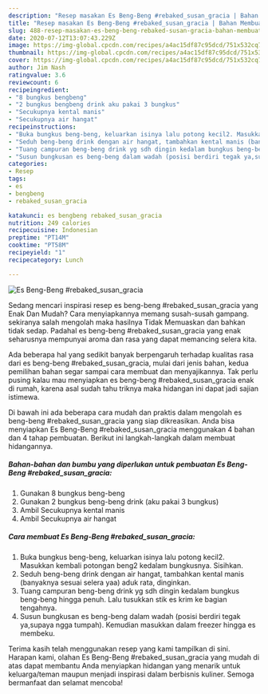```yaml
---
description: "Resep masakan Es Beng-Beng #rebaked_susan_gracia | Bahan Membuat Es Beng-Beng #rebaked_susan_gracia Yang Mudah Dan Praktis"
title: "Resep masakan Es Beng-Beng #rebaked_susan_gracia | Bahan Membuat Es Beng-Beng #rebaked_susan_gracia Yang Mudah Dan Praktis"
slug: 488-resep-masakan-es-beng-beng-rebaked-susan-gracia-bahan-membuat-es-beng-beng-rebaked-susan-gracia-yang-mudah-dan-praktis
date: 2020-07-12T13:07:43.229Z
image: https://img-global.cpcdn.com/recipes/a4ac15df87c95dcd/751x532cq70/es-beng-beng-rebaked_susan_gracia-foto-resep-utama.jpg
thumbnail: https://img-global.cpcdn.com/recipes/a4ac15df87c95dcd/751x532cq70/es-beng-beng-rebaked_susan_gracia-foto-resep-utama.jpg
cover: https://img-global.cpcdn.com/recipes/a4ac15df87c95dcd/751x532cq70/es-beng-beng-rebaked_susan_gracia-foto-resep-utama.jpg
author: Jim Nash
ratingvalue: 3.6
reviewcount: 6
recipeingredient:
- "8 bungkus bengbeng"
- "2 bungkus bengbeng drink aku pakai 3 bungkus"
- "Secukupnya kental manis"
- "Secukupnya air hangat"
recipeinstructions:
- "Buka bungkus beng-beng, keluarkan isinya lalu potong kecil2. Masukkan kembali potongan beng2 kedalam bungkusnya. Sisihkan."
- "Seduh beng-beng drink dengan air hangat, tambahkan kental manis (banyaknya sesuai selera yaa) aduk rata, dinginkan."
- "Tuang campuran beng-beng drink yg sdh dingin kedalam bungkus beng-beng hingga penuh. Lalu tusukkan stik es krim ke bagian tengahnya."
- "Susun bungkusan es beng-beng dalam wadah (posisi berdiri tegak ya,supaya ngga tumpah). Kemudian masukkan dalam freezer hingga es membeku."
categories:
- Resep
tags:
- es
- bengbeng
- rebaked_susan_gracia

katakunci: es bengbeng rebaked_susan_gracia 
nutrition: 249 calories
recipecuisine: Indonesian
preptime: "PT14M"
cooktime: "PT58M"
recipeyield: "1"
recipecategory: Lunch

---
```



![Es Beng-Beng #rebaked_susan_gracia](https://img-global.cpcdn.com/recipes/a4ac15df87c95dcd/751x532cq70/es-beng-beng-rebaked_susan_gracia-foto-resep-utama.jpg)

Sedang mencari inspirasi resep es beng-beng #rebaked_susan_gracia yang Enak Dan Mudah? Cara menyiapkannya memang susah-susah gampang. sekiranya salah mengolah maka hasilnya Tidak Memuaskan dan bahkan tidak sedap. Padahal es beng-beng #rebaked_susan_gracia yang enak seharusnya mempunyai aroma dan rasa yang dapat memancing selera kita.



Ada beberapa hal yang sedikit banyak berpengaruh terhadap kualitas rasa dari es beng-beng #rebaked_susan_gracia, mulai dari jenis bahan, kedua pemilihan bahan segar sampai cara membuat dan menyajikannya. Tak perlu pusing kalau mau menyiapkan es beng-beng #rebaked_susan_gracia enak di rumah, karena asal sudah tahu triknya maka hidangan ini dapat jadi sajian istimewa.


Di bawah ini ada beberapa cara mudah dan praktis dalam mengolah es beng-beng #rebaked_susan_gracia yang siap dikreasikan. Anda bisa menyiapkan Es Beng-Beng #rebaked_susan_gracia menggunakan 4 bahan dan 4 tahap pembuatan. Berikut ini langkah-langkah dalam membuat hidangannya.

<!--inarticleads1-->

##### Bahan-bahan dan bumbu yang diperlukan untuk pembuatan Es Beng-Beng #rebaked_susan_gracia:

1. Gunakan 8 bungkus beng-beng
1. Gunakan 2 bungkus beng-beng drink (aku pakai 3 bungkus)
1. Ambil Secukupnya kental manis
1. Ambil Secukupnya air hangat




<!--inarticleads2-->

##### Cara membuat Es Beng-Beng #rebaked_susan_gracia:

1. Buka bungkus beng-beng, keluarkan isinya lalu potong kecil2. Masukkan kembali potongan beng2 kedalam bungkusnya. Sisihkan.
1. Seduh beng-beng drink dengan air hangat, tambahkan kental manis (banyaknya sesuai selera yaa) aduk rata, dinginkan.
1. Tuang campuran beng-beng drink yg sdh dingin kedalam bungkus beng-beng hingga penuh. Lalu tusukkan stik es krim ke bagian tengahnya.
1. Susun bungkusan es beng-beng dalam wadah (posisi berdiri tegak ya,supaya ngga tumpah). Kemudian masukkan dalam freezer hingga es membeku.




Terima kasih telah menggunakan resep yang kami tampilkan di sini. Harapan kami, olahan Es Beng-Beng #rebaked_susan_gracia yang mudah di atas dapat membantu Anda menyiapkan hidangan yang menarik untuk keluarga/teman maupun menjadi inspirasi dalam berbisnis kuliner. Semoga bermanfaat dan selamat mencoba!
